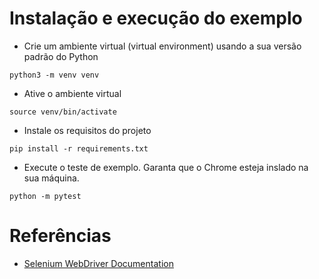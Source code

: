 # Instalação e execução do exemplo
- Crie um ambiente virtual (virtual environment) usando a sua versão padrão do Python
```
python3 -m venv venv
```
- Ative o ambiente virtual
```
source venv/bin/activate
```
- Instale os requisitos do projeto
```
pip install -r requirements.txt
```
- Execute o teste de exemplo. Garanta que o Chrome esteja inslado na sua máquina.
```
python -m pytest
```

# Referências
- [Selenium WebDriver Documentation](https://www.selenium.dev/documentation/webdriver/)
